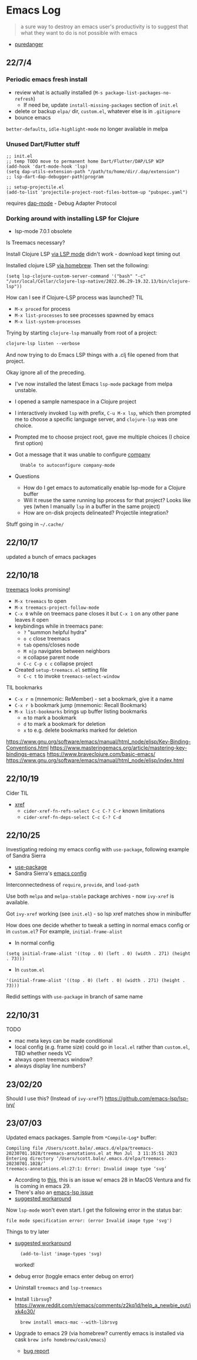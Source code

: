 Emacs Log
=========

> a sure way to destroy an emacs user's productivity is to suggest that what they want to do is not possible with emacs

- [puredanger](https://twitter.com/puredanger/status/21066226956)


## 22/7/4


### Periodic emacs fresh install

* review what is actually installed (`M-s package-list-packages-no-refresh`)
  * If need be, update `install-missing-packages` section of `init.el`
* delete or backup `elpa/` dir, `custom.el`, whatever else is in `.gitignore`
* bounce emacs

`better-defaults`, `idle-highlight-mode` no longer available in melpa


### Unused Dart/Flutter stuff

``` emacs-lisp
;; init.el
;; temp TODO move to permanent home Dart/Flutter/DAP/LSP WIP
(add-hook 'dart-mode-hook 'lsp)
(setq dap-utils-extension-path "/path/to/home/dir/.dap/extension")
;; lsp-dart-dap-debugger-path|program

;; setup-projectile.el
(add-to-list 'projectile-project-root-files-bottom-up "pubspec.yaml")
```

requires [dap-mode](https://github.com/emacs-lsp/dap-mode) - Debug Adapter Protocol

### Dorking around with installing LSP for Clojure


* lsp-mode 7.0.1 obsolete

Is Treemacs necessary?

Install Clojure LSP [via LSP mode](https://emacs-lsp.github.io/lsp-mode/tutorials/clojure-guide/#via-lsp-mode) didn't work - download kept timing out

Installed clojure LSP [via homebrew](https://github.com/clojure-lsp/clojure-lsp/blob/master/docs/installation.md#homebrew-macos-and-linux). Then set the following:

``` emacs-lisp
(setq lsp-clojure-custom-server-command '("bash" "-c" "/usr/local/Cellar/clojure-lsp-native/2022.06.29-19.32.13/bin/clojure-lsp"))
```

How can I see if Clojure-LSP process was launched? TIL

* `M-x proced` for process
* `M-x list-processes` to see processes spawned by emacs
* `M-x list-system-processes`

Trying by starting `clojure-lsp` manually from root of a project:

``` clojure
clojure-lsp listen --verbose
```

And now trying to do Emacs LSP things with a .clj file opened from that project.

Okay ignore all of the preceding.

* I've now installed the latest Emacs `lsp-mode` package from melpa unstable.
* I opened a sample namespace in a Clojure project
* I interactively invoked `lsp` with prefix, `C-u M-x lsp`, which then prompted me to choose a specific language server, and `clojure-lsp` was one choice.
* Prompted me to choose project root, gave me multiple choices (I choice first option)
* Got a message that it was unable to configure [company](https://company-mode.github.io/)

        Unable to autoconfigure company-mode

* Questions
  * How do I get emacs to automatically enable lsp-mode for a Clojure buffer
  * Will it reuse the same running lsp process for that project? Looks like yes (when I manually `lsp` in a buffer in the same project)
  * How are on-disk projects delineated? Projectile integration?

Stuff going in `~/.cache/`


## 22/10/17

updated a bunch of emacs packages


## 22/10/18

[treemacs](https://github.com/Alexander-Miller/treemacs) looks promising!

* `M-x treemacs` to open
* `M-x treemacs-project-follow-mode`
* `C-x 0` while on treemacs pane closes it but `C-x 1` on any other pane leaves it open
* keybindings while in treemacs pane:
  * `?` "summon helpful hydra"
  * `o c` close treemacs
  * `tab` opens/closes node
  * `M n|p` navigates between neighbors
  * `H` collapse parent node
  * `C-c C-p c c` collapse project
* Created `setup-treemacs.el` setting file
  * `C-c t` to invoke `treemacs-select-window`

TIL bookmarks

* `C-x r m` (mnemonic: ReMember) - set a bookmark, give it a name
* `C-x r b` bookmark jump (mnemonic: Recall Bookmark)
* `M-x list-bookmarks` brings up buffer listing bookmarks
  * `m` to mark a bookmark
  * `d` to mark a bookmark for deletion
  * `x` to e.g. delete bookmarks marked for deletion

https://www.gnu.org/software/emacs/manual/html_node/elisp/Key-Binding-Conventions.html
https://www.masteringemacs.org/article/mastering-key-bindings-emacs
https://www.braveclojure.com/basic-emacs/
https://www.gnu.org/software/emacs/manual/html_node/elisp/index.html

## 22/10/19

Cider TIL

* [xref](https://metaredux.com/posts/2019/12/11/hard-cider-find-usages.html)
  * `cider-xref-fn-refs-select C-c C-? C-r` known limitations
  * `cider-xref-fn-deps-select C-c C-? C-d`


## 22/10/25

Investigating redoing my emacs config with `use-package`, following example of Sandra Sierra

* [use-package](https://github.com/jwiegley/use-package)
* Sandra Sierra's [emacs config](https://github.com/stuartsierra/dotfiles/tree/bf224ce71ec7e6434293a650449e6c648c4f2a63/.emacs.d)

Interconnectedness of `require`, `provide`, and `load-path`

Use both `melpa` and `melpa-stable` package archives - now `ivy-xref` is available.

Got `ivy-xref` working (see `init.el`) - so lsp xref matches show in minibuffer

How does one decide whether to tweak a setting in normal emacs config or in `custom.el`? For example, `initial-frame-alist`

* In normal config

``` emacs-lisp
(setq initial-frame-alist '((top . 0) (left . 0) (width . 271) (height . 73)))
```

* In `custom.el`

``` emacs-lisp
'(initial-frame-alist '((top . 0) (left . 0) (width . 271) (height . 73)))
```

Redid settings with `use-package` in branch of same name


## 22/10/31

TODO

* mac meta keys can be made conditional
* local config (e.g. frame size) could go in `local.el` rather than `custom.el`, TBD whether needs VC
* always open treemacs window?
* always display line numbers?


## 23/02/20

Should I use this? (Instead of `ivy-xref`?) https://github.com/emacs-lsp/lsp-ivy/


## 23/07/03

Updated emacs packages. Sample from `*Compile-Log*` buffer:

    Compiling file /Users/scott.bale/.emacs.d/elpa/treemacs-20230701.1028/treemacs-annotations.el at Mon Jul  3 11:35:51 2023
    Entering directory ‘/Users/scott.bale/.emacs.d/elpa/treemacs-20230701.1028/’
    treemacs-annotations.el:27:1: Error: Invalid image type ‘svg’

* According to
  [this](https://emacs.stackexchange.com/questions/74289/emacs-28-2-error-in-macos-ventura-image-type-invalid-image-type-svg),
  this is an issue w/ emacs 28 in MacOS Ventura and fix is coming in emacs 29.
* There's also an [emacs-lsp issue](https://github.com/emacs-lsp/lsp-mode/issues/4054)
* [suggested workaround](https://github.com/Alexander-Miller/treemacs/issues/1017#issuecomment-1515602288)

Now `lsp-mode` won't even start. I get the following error in the status bar:

    file mode specification error: (error Invalid image type 'svg')

Things to try later

* [suggested workaround](https://github.com/Alexander-Miller/treemacs/issues/1017#issuecomment-1515602288)

        (add-to-list 'image-types 'svg)

  worked!
* debug error (toggle emacs enter debug on error)
* Uninstall `treemacs` and `lsp-treemacs`
* Install `librsvg`? https://www.reddit.com/r/emacs/comments/z2kq1d/help_a_newbie_out/ixk4o30/

        brew install emacs-mac --with-librsvg

* Upgrade to emacs 29 (via homebrew? currently emacs is installed via cask `brew info homebrew/cask/emacs`)
  * [bug report](https://debbugs.gnu.org/cgi/bugreport.cgi?bug=59081)
